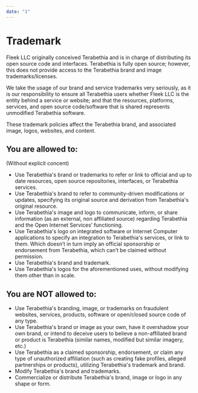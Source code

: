 ```yaml
---
date: "1"
---
```


# Trademark

Fleek LLC originally conceived Terabethia and is in charge of distributing its open source code and interfaces. Terabethia is fully open source; however, this does not provide access to the Terabethia brand and image trademarks/licenses.

We take the usage of our brand and service trademarks very seriously, as it is our responsibility to ensure all Terabethia users whether Fleek LLC is the entity behind a service or website; and that the resources, platforms, services, and open source code/software that is shared represents unmodified Terabethia software.

These trademark policies affect the Terabethia brand, and associated image, logos, websites, and content.

## You are allowed to:
(Without explicit concent)

- Use Terabethia's brand or trademarks to refer or link to official and up to date resources, open source repositories, interfaces, or Terabethia services.
- Use Terabethia's brand to refer to community-driven modifications or updates, specifying its original source and derivation from Terabethia's original resource.
- Use Terabethia's image and logo to communicate, inform, or share information (as an external, non affiliated source) regarding Terabethia and the Open Internet Services’ functioning.
- Use Terabethia's logo on integrated software or Internet Computer applications to specify an integration to Terabethia's services, or link to them. Which doesn’t in turn imply an official sponsorship or endorsement from Terabethia, which can’t be claimed without permission.
- Use Terabethia's brand and trademark.
- Use Terabethia's logos for the aforementioned uses, without modifying them other than in scale.

## You are NOT allowed to:

- Use Terabethia's branding, image, or trademarks on fraudulent websites, services, products, software or open/closed source code of any type.
- Use Terabethia's brand or image as your own, have it overshadow your own brand, or intend to deceive users to believe a non-affiliated brand or product is Terabethia (similar names, modified but similar imagery, etc.)
- Use Terabethia as a claimed sponsorship, endorsement, or claim any type of unauthorized affiliation (such as creating fake profiles, alleged partnerships or products), utilizing Terabethia's trademark and brand.
- Modify Terabethia's brand and trademarks.
- Commercialize or distribute Terabethia's brand, image or logo in any shape or form.
